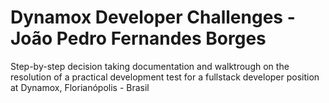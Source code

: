 # Dynamox Developer Challenges - João Pedro Fernandes Borges

Step-by-step decision taking documentation and walktrough on the resolution of a practical development test for a fullstack developer position at Dynamox, Florianópolis - Brasil